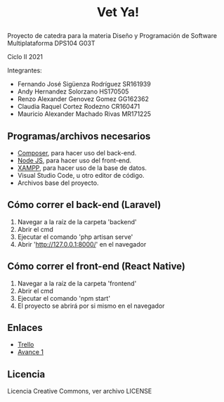 # <p align="center">Vet Ya!</p>

Proyecto de catedra para la materia Diseño y Programación de Software Multiplataforma DPS104 G03T

Ciclo II 2021

Integrantes:
 - Fernando José Sigüenza Rodríguez SR161939
 - Andy Hernandez Solorzano HS170505
 - Renzo Alexander Genovez Gomez GG162362
 - Claudia Raquel Cortez Rodezno CR160471
 - Mauricio Alexander Machado Rivas MR171225

## Programas/archivos necesarios

- [Composer](https://getcomposer.org/), para hacer uso del back-end.
- [Node JS](https://nodejs.org/en/), para hacer uso del front-end.
- [XAMPP](https://www.apachefriends.org/es/index.html), para hacer uso de la base de datos.
- Visual Studio Code, u otro editor de código.
- Archivos base del proyecto.

## Cómo correr el back-end (Laravel)

1. Navegar a la raíz de la carpeta 'backend'
2. Abrir el cmd
3. Ejecutar el comando 'php artisan serve'
4. Abrir 'http://127.0.0.1:8000/' en el navegador

## Cómo correr el front-end (React Native)

1. Navegar a la raíz de la carpeta 'frontend'
2. Abrir el cmd
3. Ejecutar el comando 'npm start'
4. El proyecto se abrirá por si mismo en el navegador

## Enlaces
- [Trello](https://trello.com/petya175)
- [Avance 1](https://docs.google.com/document/d/1B-8AZnB5ez5oxT0fwDOb4hkKZC_GxV1CviMRGzR4qew/edit)

## Licencia
Licencia Creative Commons, ver archivo LICENSE
